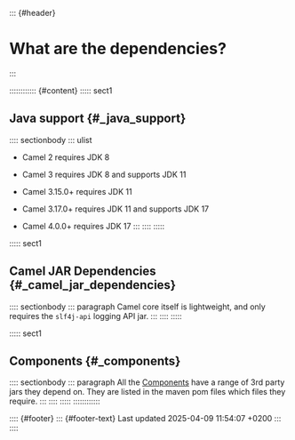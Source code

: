 ::: {#header}
# What are the dependencies?
:::

:::::::::::: {#content}
::::: sect1
## Java support {#_java_support}

:::: sectionbody
::: ulist
- Camel 2 requires JDK 8

- Camel 3 requires JDK 8 and supports JDK 11

- Camel 3.15.0+ requires JDK 11

- Camel 3.17.0+ requires JDK 11 and supports JDK 17

- Camel 4.0.0+ requires JDK 17
:::
::::
:::::

::::: sect1
## Camel JAR Dependencies {#_camel_jar_dependencies}

:::: sectionbody
::: paragraph
Camel core itself is lightweight, and only requires the `slf4j-api`
logging API jar.
:::
::::
:::::

::::: sect1
## Components {#_components}

:::: sectionbody
::: paragraph
All the [Components](components::index.html) have a range of 3rd party
jars they depend on. They are listed in the maven pom files which files
they require.
:::
::::
:::::
::::::::::::

:::: {#footer}
::: {#footer-text}
Last updated 2025-04-09 11:54:07 +0200
:::
::::

